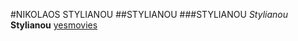 #NIKOLAOS STYLIANOU
##STYLIANOU
###STYLIANOU
*Stylianou*
**Stylianou**
[yesmovies](https://yesmovies.pe/)
